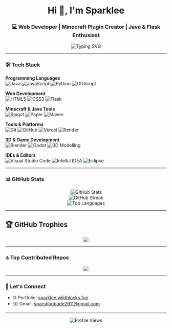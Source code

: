 <h1 align="center">Hi 👋, I'm Sparklee</h1>  
<h3 align="center">💻 Web Developer | Minecraft Plugin Creator | Java & Flask Enthusiast</h3>

<p align="center">
  <img src="https://readme-typing-svg.demolab.com?font=Fira+Code&weight=500&size=24&pause=1000&color=00FFFF&center=true&vCenter=true&width=500&lines=Web+apps+and+Minecraft+plugins;Flask+%7C+Spigot+%7C+PaperMC+%7C+Render;Clean%2C+Performant+%26+Scalable+Code" alt="Typing SVG" />
</p>

---

### 🛠️ Tech Stack

**Programming Languages**  
![Java](https://img.shields.io/badge/Java-%23ED8B00.svg?style=for-the-badge&logo=openjdk&logoColor=white) 
![JavaScript](https://img.shields.io/badge/javascript-%23323330.svg?style=for-the-badge&logo=javascript&logoColor=%23F7DF1E) 
![Python](https://img.shields.io/badge/python-3670A0?style=for-the-badge&logo=python&logoColor=ffdd54) 
![GDScript](https://img.shields.io/badge/GDScript-478CBF.svg?style=for-the-badge&logo=godotengine&logoColor=white)

**Web Development**  
![HTML5](https://img.shields.io/badge/html5-%23E34F26.svg?style=for-the-badge&logo=html5&logoColor=white) 
![CSS3](https://img.shields.io/badge/css3-%231572B6.svg?style=for-the-badge&logo=css3&logoColor=white) 
![Flask](https://img.shields.io/badge/flask-%23000.svg?style=for-the-badge&logo=flask&logoColor=white) 

**Minecraft & Java Tools**  
![Spigot](https://img.shields.io/badge/Spigot-%23FF9900.svg?style=for-the-badge&logo=spigotmc&logoColor=white) 
![Paper](https://img.shields.io/badge/PaperMC-white?style=for-the-badge&logo=paper&logoColor=black) 
![Maven](https://img.shields.io/badge/maven-%23C71A36.svg?style=for-the-badge&logo=apachemaven&logoColor=white)

**Tools & Platforms**  
![Git](https://img.shields.io/badge/git-%23F05033.svg?style=for-the-badge&logo=git&logoColor=white) 
![GitHub](https://img.shields.io/badge/github-%23121011.svg?style=for-the-badge&logo=github&logoColor=white) 
![Vercel](https://img.shields.io/badge/vercel-%23000000.svg?style=for-the-badge&logo=vercel&logoColor=white) 
![Render](https://img.shields.io/badge/Render-%2346E3B7.svg?style=for-the-badge&logo=render&logoColor=black)

**3D & Game Development**  
![Blender](https://img.shields.io/badge/Blender-%23F5792A.svg?style=for-the-badge&logo=blender&logoColor=white) 
![Godot](https://img.shields.io/badge/Godot-%23478CBF.svg?style=for-the-badge&logo=godotengine&logoColor=white) 
![3D Modelling](https://img.shields.io/badge/3D%20Modelling-%2300CFFF.svg?style=for-the-badge&logo=databricks&logoColor=white)

**IDEs & Editors**  
![Visual Studio Code](https://img.shields.io/badge/Visual%20Studio%20Code-0078d7.svg?style=for-the-badge&logo=visual-studio-code&logoColor=white) 
![IntelliJ IDEA](https://img.shields.io/badge/IntelliJ%20IDEA-%23000000.svg?style=for-the-badge&logo=intellij-idea&logoColor=white) 
![Eclipse](https://img.shields.io/badge/Eclipse-2C2255.svg?style=for-the-badge&logo=eclipse&logoColor=white)

---

### 📊 GitHub Stats

<p align="center">
  <img src="https://github-readme-stats.vercel.app/api?username=Sparkleeop&theme=dark&hide_border=false&include_all_commits=true&count_private=true" alt="GitHub Stats" />
  <br/>
  <img src="https://github-readme-streak-stats.herokuapp.com/?user=Sparkleeop&theme=dark&hide_border=false" alt="GitHub Streak" />
  <br/>
  <img src="https://github-readme-stats.vercel.app/api/top-langs/?username=Sparkleeop&theme=dark&hide_border=false&layout=compact&langs_count=10" alt="Top Languages" />
</p>

---

## 🏆 GitHub Trophies

<p align="center">
  <img src="https://github-profile-trophy.vercel.app/?username=Sparkleeop&theme=radical&no-frame=false&no-bg=true&margin-w=10" />
</p>

---

### 🔝 Top Contributed Repos

<p align="center">
  <img src="https://github-contributor-stats.vercel.app/api?username=Sparkleeop&limit=5&theme=dark&combine_all_yearly_contributions=true" />
</p>

---

### 🔗 Let's Connect

- 🌐 Portfolio: [sparklee.wildblocks.fun](https://sparklee.wildblocks.fun)  
- ✉️ Gmail: [sparshbobade2911@gmail.com](mailto:sparshbobade2911@gmail.com)

---

<p align="center">
  <img src="https://komarev.com/ghpvc/?username=Sparkleeop&style=for-the-badge" alt="Profile Views" />
</p>
